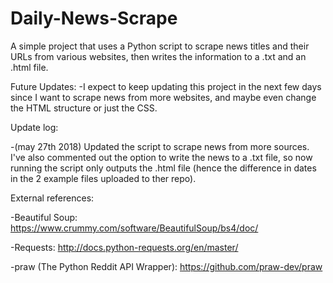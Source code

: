 # Daily-News-Scrape

A simple project that uses a Python script to scrape news titles and their URLs from various websites, then writes the information to a .txt and an .html file.

Future Updates:
-I expect to keep updating this project in the next few days since I want to scrape news from more websites, and maybe even change the HTML structure or just the CSS.

Update log:

-(may 27th 2018) Updated the script to scrape news from more sources. I've also commented out the option to write the news to a .txt file, so now running the script only outputs the .html file (hence the difference in dates in the 2 example files uploaded to ther repo).

External references:

-Beautiful Soup: https://www.crummy.com/software/BeautifulSoup/bs4/doc/

-Requests: http://docs.python-requests.org/en/master/

-praw (The Python Reddit API Wrapper): https://github.com/praw-dev/praw
